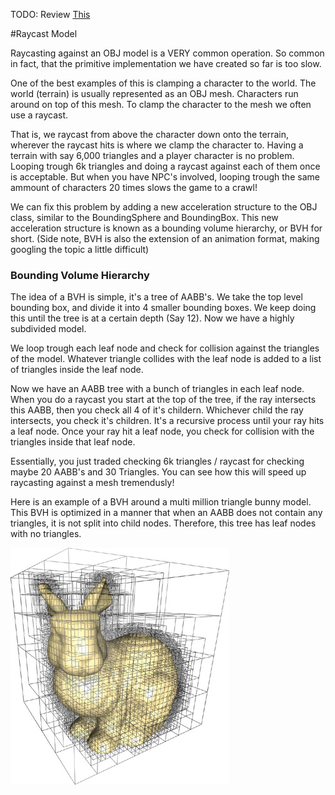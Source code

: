 TODO: Review [This](https://www.youtube.com/watch?v=TwZH-aoSzJk)

#Raycast Model

Raycasting against an OBJ model is a VERY common operation. So common in fact, that the primitive implementation we have created so far is too slow.

One of the best examples of this is clamping a character to the world. The world (terrain) is usually represented as an OBJ mesh. Characters run around on top of this mesh. To clamp the character to the mesh we often use a raycast. 

That is, we raycast from above the character down onto the terrain, wherever the raycast hits is where we clamp the character to. Having a terrain with say 6,000 triangles and a player character is no problem. Looping trough 6k triangles and doing a raycast against each of them once is acceptable. But when you have NPC's involved, looping trough the same ammount of characters 20 times slows the game to a crawl!

We can fix this problem by adding a new acceleration structure to the OBJ class, similar to the BoundingSphere and BoundingBox. This new acceleration structure is known as a bounding volume hierarchy, or BVH for short. (Side note, BVH is also the extension of an animation format, making googling the topic a little difficult)

### Bounding Volume Hierarchy 

The idea of a BVH is simple, it's a tree of AABB's. We take the top level bounding box, and divide it into 4 smaller bounding boxes. We keep doing this until the tree is at a certain depth (Say 12). Now we have a highly subdivided model.

We loop trough each leaf node and check for collision against the triangles of the model. Whatever triangle collides with the leaf node is added to a list of triangles inside the leaf node. 

Now we have an AABB tree with a bunch of triangles in each leaf node. When you do a raycast you start at the top of the tree, if the ray intersects this AABB, then you check all 4 of it's childern. Whichever child the ray intersects, you check it's children. It's a recursive process until your ray hits a leaf node. Once your ray hit a leaf node, you check for collision with the triangles inside that leaf node.

Essentially, you just traded checking 6k triangles / raycast for checking maybe 20 AABB's and 30 Triangles. You can see how this will speed up raycasting against a mesh tremendusly!

Here is an example of a BVH around a multi million triangle bunny model. This BVH is optimized in a manner that when an AABB does not contain any triangles, it is not split into child nodes. Therefore, this tree has leaf nodes with no triangles.

![OCTREE](octree.jpg)
